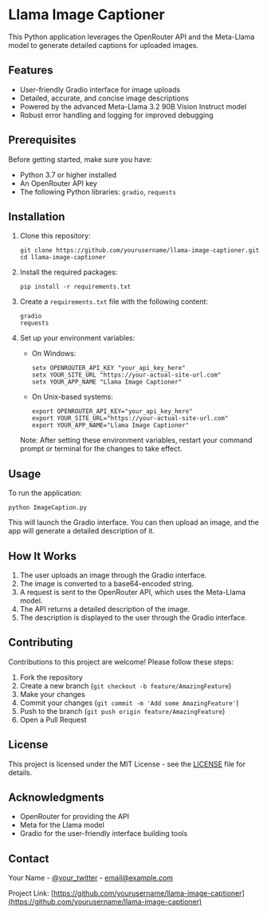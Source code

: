 # Llama Image Captioner

This Python application leverages the OpenRouter API and the Meta-Llama model to generate detailed captions for uploaded images.

## Features

- User-friendly Gradio interface for image uploads
- Detailed, accurate, and concise image descriptions
- Powered by the advanced Meta-Llama 3.2 90B Vision Instruct model
- Robust error handling and logging for improved debugging

## Prerequisites

Before getting started, make sure you have:

- Python 3.7 or higher installed
- An OpenRouter API key
- The following Python libraries: `gradio`, `requests`

## Installation

1. Clone this repository:
   ```
   git clone https://github.com/yourusername/llama-image-captioner.git
   cd llama-image-captioner
   ```

2. Install the required packages:
   ```
   pip install -r requirements.txt
   ```

3. Create a `requirements.txt` file with the following content:
   ```
   gradio
   requests
   ```

3. Set up your environment variables:
   - On Windows:
     ```
     setx OPENROUTER_API_KEY "your_api_key_here"
     setx YOUR_SITE_URL "https://your-actual-site-url.com"
     setx YOUR_APP_NAME "Llama Image Captioner"
     ```
   - On Unix-based systems:
     ```
     export OPENROUTER_API_KEY="your_api_key_here"
     export YOUR_SITE_URL="https://your-actual-site-url.com"
     export YOUR_APP_NAME="Llama Image Captioner"
     ```

   Note: After setting these environment variables, restart your command prompt or terminal for the changes to take effect.

## Usage

To run the application:

```
python ImageCaption.py
```

This will launch the Gradio interface. You can then upload an image, and the app will generate a detailed description of it.

## How It Works

1. The user uploads an image through the Gradio interface.
2. The image is converted to a base64-encoded string.
3. A request is sent to the OpenRouter API, which uses the Meta-Llama model.
4. The API returns a detailed description of the image.
5. The description is displayed to the user through the Gradio interface.

## Contributing

Contributions to this project are welcome! Please follow these steps:

1. Fork the repository
2. Create a new branch (`git checkout -b feature/AmazingFeature`)
3. Make your changes
4. Commit your changes (`git commit -m 'Add some AmazingFeature'`)
5. Push to the branch (`git push origin feature/AmazingFeature`)
6. Open a Pull Request

## License

This project is licensed under the MIT License - see the [LICENSE](LICENSE) file for details.

## Acknowledgments

- OpenRouter for providing the API
- Meta for the Llama model
- Gradio for the user-friendly interface building tools

## Contact

Your Name - [@your_twitter](https://twitter.com/your_twitter) - email@example.com

Project Link: [https://github.com/yourusername/llama-image-captioner](https://github.com/yourusername/llama-image-captioner)
